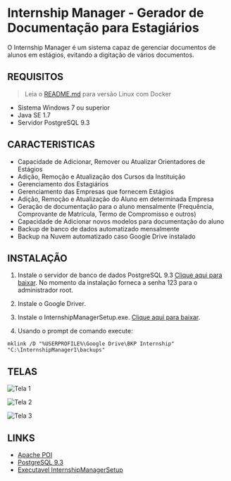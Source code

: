 # Internship Manager - Gerador de Documentação para Estagiários


O Internship Manager é um sistema capaz de gerenciar documentos de alunos em estágios, evitando a digitação de vários documentos.

## REQUISITOS

> Leia o [README.md](README.md) para versão Linux com Docker

 - Sistema Windows 7 ou superior
 - Java SE 1.7
 - Servidor PostgreSQL 9.3

## CARACTERISTICAS
 - Capacidade de Adicionar, Remover ou Atualizar Orientadores de Estágios
 - Adição, Remoção e Atualização dos Cursos da Instituição
 - Gerenciamento dos Estagiários
 - Gerenciamento das Empresas que fornecem Estágios
 - Adição, Remoção e Atualização do Aluno em determinada Empresa
 - Geração de documentação para o aluno mensalmente (Frequência, Comprovante de Matrícula, Termo de Compromisso e outros)
 - Capacidade de Adicionar novos modelos para documentação do aluno
 - Backup de banco de dados automatizado mensalmente
 - Backup na Nuvem automatizado caso Google Drive instalado
 
## INSTALAÇÃO
1) Instale o servidor de banco de dados PostgreSQL 9.3 [Clique aqui para baixar](https://www.enterprisedb.com/downloads/postgres-postgresql-downloads). No momento da instalação forneca a senha 123 para o administrador root.

2) Instale o Google Driver.

3) Instale o InternshipManagerSetup.exe. [Clique aqui para baixar](https://sourceforge.net/projects/internshipmanager).

4) Usando o prompt de comando execute:

```
mklink /D "%USERPROFILE%\Google Drive\BKP Internship"  "C:\InternshipManager1\backups"
```

## TELAS
![Tela 1](https://a.fsdn.com/con/app/proj/internshipmanager/screenshots/1.png)


![Tela 2](https://a.fsdn.com/con/app/proj/internshipmanager/screenshots/_2.png)


![Tela 3](https://a.fsdn.com/con/app/proj/internshipmanager/screenshots/3.png)

## LINKS

 - [Apache POI](https://poi.apache.org/)
 - [PostgreSQL 9.3](https://www.enterprisedb.com/downloads/postgres-postgresql-downloads)
 - [Executavel InternshipManagerSetup](https://sourceforge.net/projects/internshipmanager)
